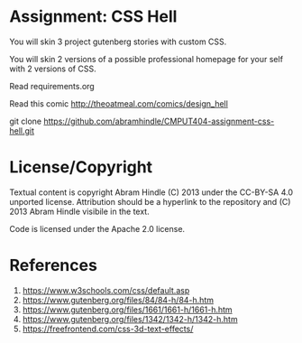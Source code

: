 Assignment: CSS Hell
====================

You will skin 3 project gutenberg stories with custom CSS.

You will skin 2 versions of a possible professional homepage for your
self with 2 versions of CSS.

Read requirements.org

Read this comic http://theoatmeal.com/comics/design_hell

git clone https://github.com/abramhindle/CMPUT404-assignment-css-hell.git

License/Copyright
=================

Textual content is copyright Abram Hindle (C) 2013 under the CC-BY-SA
4.0 unported license. Attribution should be a hyperlink to the
repository and (C) 2013 Abram Hindle visibile in the text.

Code is licensed under the Apache 2.0 license.

References
=================
1. https://www.w3schools.com/css/default.asp
2. https://www.gutenberg.org/files/84/84-h/84-h.htm
3. https://www.gutenberg.org/files/1661/1661-h/1661-h.htm
4. https://www.gutenberg.org/files/1342/1342-h/1342-h.htm
5. https://freefrontend.com/css-3d-text-effects/
